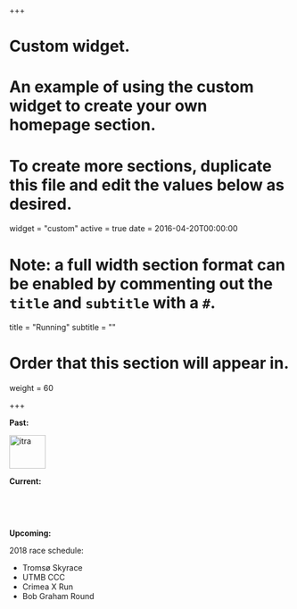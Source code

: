 +++
# Custom widget.
# An example of using the custom widget to create your own homepage section.
# To create more sections, duplicate this file and edit the values below as desired.
widget = "custom"
active = true
date = 2016-04-20T00:00:00

# Note: a full width section format can be enabled by commenting out the `title` and `subtitle` with a `#`.
title = "Running"
subtitle = ""


# Order that this section will appear in.
weight = 60

+++

**Past:**

<a href="https://itra.run/community/sam.herreid/1714633/111043/" class="itra-badge- itra-badge-follow" target="_blank"><img src="//barlatay.ch/wp-content/uploads/2015/02/itralogo-300x187.jpg" 
height="60" 
width="65"
alt="itra" /></a>

**Current:**

<style>
  .strava-badge- { display: inline-block; height: 48px; }
  .strava-badge- img { visibility: hidden; height: 48px; }
  .strava-badge-:hover { background-position: 0 -63px; }
  .strava-badge-follow { height: 48px; width: 48px; background: url(//badges.strava.com/echelon-sprite-48.png) no-repeat 0 0; }
</style>
<a href="http://strava.com/athletes/24750605/badge" class="strava-badge- strava-badge-follow" target="_blank"><img src="//badges.strava.com/echelon-sprite-48.png" alt="Strava" /></a>

**Upcoming:**

2018 race schedule:

- Tromsø Skyrace
- UTMB CCC
- Crimea X Run
- Bob Graham Round
